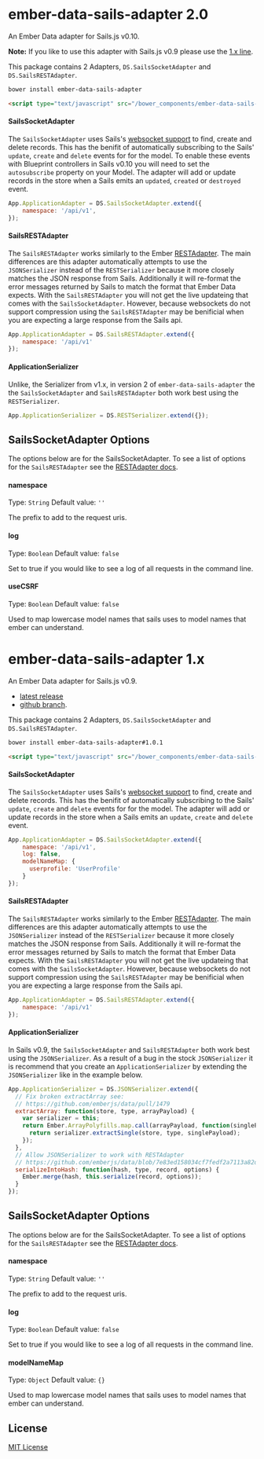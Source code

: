 ember-data-sails-adapter 2.0
============================

An Ember Data adapter for Sails.js v0.10. 

**Note:** If you like to use this adapter with Sails.js v0.9 please use the [1.x line](https://github.com/bmac/ember-data-sails-adapter#ember-data-sails-adapter-1x).

This package contains 2 Adapters, `DS.SailsSocketAdapter` and `DS.SailsRESTAdapter`. 

```bash
bower install ember-data-sails-adapter
```

```html
<script type="text/javascript" src="/bower_components/ember-data-sails-adapter/ember-data-sails-adapter.js"></script>
```

#### SailsSocketAdapter

The `SailsSocketAdapter` uses Sails's [websocket support](http://sailsjs.org/#!documentation/sockets) to find, create and delete records. This has the benifit of automatically subscribing to the Sails' `update`, `create` and `delete` events for for the model. To enable these events with Blueprint controllers in Sails v0.10 you will need to set the `autosubscribe` property on your Model. The adapter will add or update records in the store when a Sails emits an `updated`, `created` or `destroyed` event.

```javascript
App.ApplicationAdapter = DS.SailsSocketAdapter.extend({
    namespace: '/api/v1',
});
```

#### SailsRESTAdapter

The `SailsRESTAdapter` works similarly to the Ember [RESTAdapter](http://emberjs.com/api/data/classes/DS.RESTAdapter.html). The main differences are this adapter automatically attempts to use the `JSONSerializer` instead of the `RESTSerializer` because it more closely matches the JSON response from Sails. Additionally it will re-format the error messages returned by Sails to match the format that Ember Data expects. With the `SailsRESTAdapter` you will not get the live updateing that comes with the  `SailsSocketAdapter`. However, because websockets do not support compression using the `SailsRESTAdapter` may be benificial when you are expecting a large response from the Sails api.

```javascript
App.ApplicationAdapter = DS.SailsRESTAdapter.extend({
    namespace: '/api/v1'
});
```

#### ApplicationSerializer
Unlike, the Serializer from v1.x, in version 2 of `ember-data-sails-adapter` the the `SailsSocketAdapter` and `SailsRESTAdapter` both work best using the `RESTSerializer`.

```javascript
App.ApplicationSerializer = DS.RESTSerializer.extend({});
```


## SailsSocketAdapter Options
The options below are for the SailsSocketAdapter. To see a list of options for the `SailsRESTAdapter` see the [RESTAdapter docs](http://emberjs.com/api/data/classes/DS.RESTAdapter.html).

#### namespace
Type: `String`
Default value: `''`

The prefix to add to the request uris.

#### log
Type: `Boolean`
Default value: `false`

Set to true if you would like to see a log of all requests in the command line.

#### useCSRF
Type: `Boolean`
Default value: `false`

Used to map lowercase model names that sails uses to model names that ember can understand.


ember-data-sails-adapter 1.x
============================

An Ember Data adapter for Sails.js v0.9. 
- [latest release](https://github.com/bmac/ember-data-sails-adapter/releases/tag/1.0.0)
- [github branch](https://github.com/bmac/ember-data-sails-adapter/tree/1.x-master).

This package contains 2 Adapters, `DS.SailsSocketAdapter` and `DS.SailsRESTAdapter`. 

```bash
bower install ember-data-sails-adapter#1.0.1
```

```html
<script type="text/javascript" src="/bower_components/ember-data-sails-adapter/ember-data-sails-adapter.js"></script>
```

#### SailsSocketAdapter

The `SailsSocketAdapter` uses Sails's [websocket support](http://sailsjs.org/#!documentation/sockets) to find, create and delete records. This has the benifit of automatically subscribing to the Sails' `update`, `create` and `delete` events for for the model. The adapter will add or update records in the store when a Sails emits an `update`, `create` and `delete` event.

```javascript
App.ApplicationAdapter = DS.SailsSocketAdapter.extend({
    namespace: '/api/v1',
    log: false,
    modelNameMap: {
      userprofile: 'UserProfile'
    }
});
```

#### SailsRESTAdapter

The `SailsRESTAdapter` works similarly to the Ember [RESTAdapter](http://emberjs.com/api/data/classes/DS.RESTAdapter.html). The main differences are this adapter automatically attempts to use the `JSONSerializer` instead of the `RESTSerializer` because it more closely matches the JSON response from Sails. Additionally it will re-format the error messages returned by Sails to match the format that Ember Data expects. With the `SailsRESTAdapter` you will not get the live updateing that comes with the  `SailsSocketAdapter`. However, because websockets do not support compression using the `SailsRESTAdapter` may be benificial when you are expecting a large response from the Sails api.

```javascript
App.ApplicationAdapter = DS.SailsRESTAdapter.extend({
    namespace: '/api/v1'
});
```

#### ApplicationSerializer
In Sails v0.9, the `SailsSocketAdapter` and `SailsRESTAdapter` both work best using the `JSONSerializer`. As a result of a bug in the stock `JSONSerializer` it is recommend that you create an `ApplicationSerializer` by extending the `JSONSerializer` like in the example below.

```javascript
App.ApplicationSerializer = DS.JSONSerializer.extend({
  // Fix broken extractArray see:
  // https://github.com/emberjs/data/pull/1479
  extractArray: function(store, type, arrayPayload) {
    var serializer = this;
    return Ember.ArrayPolyfills.map.call(arrayPayload, function(singlePayload) {
      return serializer.extractSingle(store, type, singlePayload);
    });
  },
  // Allow JSONSerializer to work with RESTAdapter
  // https://github.com/emberjs/data/blob/7e83ed158034cf7fedf2a7113a82de5d5ce67e76/packages/ember-data/lib/adapters/rest_adapter.js#L379
  serializeIntoHash: function(hash, type, record, options) {
    Ember.merge(hash, this.serialize(record, options));
  }
});
```


## SailsSocketAdapter Options
The options below are for the SailsSocketAdapter. To see a list of options for the `SailsRESTAdapter` see the [RESTAdapter docs](http://emberjs.com/api/data/classes/DS.RESTAdapter.html).

#### namespace
Type: `String`
Default value: `''`

The prefix to add to the request uris.

#### log
Type: `Boolean`
Default value: `false`

Set to true if you would like to see a log of all requests in the command line.

#### modelNameMap
Type: `Object`
Default value: `{}`

Used to map lowercase model names that sails uses to model names that ember can understand.

## License
[MIT License](http://en.wikipedia.org/wiki/MIT_License)
